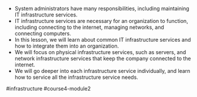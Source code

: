 -   System administrators have many responsibilities, including maintaining IT infrastructure services.
-   IT infrastructure services are necessary for an organization to function, including connecting to the internet, managing networks, and connecting computers.
-   In this lesson, we will learn about common IT infrastructure services and how to integrate them into an organization.
-   We will focus on physical infrastructure services, such as servers, and network infrastructure services that keep the company connected to the internet.
-   We will go deeper into each infrastructure service individually, and learn how to service all the infrastructure service needs.

#infrastructure #course4-module2 